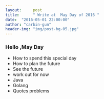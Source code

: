 ```yaml
---
layout:     post
title:      " Write at  May Day of 2016 "  
date:  "2016-05-01 22:00:00"
author: "carbin-gun"
header-img: "img/post-bg-05.jpg"
---
```


### Hello ,May Day
- How to spend this special day
-  How to plan the future
- See the future
- work out for now
- Java
- Golang
- Quotes problems